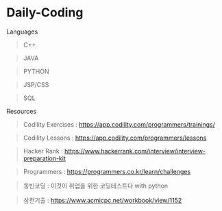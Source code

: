 # Daily-Coding

Languages

> C++

> JAVA

> PYTHON

> JSP/CSS

> SQL


Resources

> Codility Exercises : https://app.codility.com/programmers/trainings/

> Codility Lessons : https://app.codility.com/programmers/lessons

> Hacker Rank : https://www.hackerrank.com/interview/interview-preparation-kit

> Programmers : https://programmers.co.kr/learn/challenges

> 동빈코딩 : 이것이 취업을 위한 코딩테스트다 with python

> 삼전기출 : https://www.acmicpc.net/workbook/view/1152
